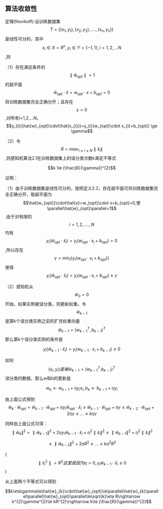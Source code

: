 <script type="text/javascript" async src="//cdn.bootcss.com/mathjax/2.7.0/MathJax.js?config=TeX-AMS-MML_HTMLorMML"></script>
<script type="text/javascript" async src="https://cdnjs.cloudflare.com/ajax/libs/mathjax/2.7.1/MathJax.js?config=TeX-MML-AM_CHTML"></script>

## 算法收敛性

定理(Novikoff):设训练数据集$$T=\{(x_{1},y_{1}),(x_{2},y_{2}),....,(x_{n},y_{n})\}$$是线性可分的，其中$$x_{i} \in X=R^{n},y_{i} \in Y=\{-1,1\},i=1,2,...N$$,则

（1）存在满足条件的$$\parallel \hat{w}_{opt} \parallel =1$$的超平面$$\hat{w}_{opt} \cdot \hat{x} =w_{opt} \cdot x + b_{opt}=0$$将训练数据集完全正确分开；且存在$$\gamma >0$$,对所有i=1,2,...N。
$$y_{i}(\hat{w}_{opt}\cdot\hat{x_{i}})=y_{i}(w_{opt}\cdot x_{i}+b_{opt}) \ge \gamma$$

（2）令$$R=max_{1 \le i \le N}\parallel\hat{x}_{i}\parallel$$,则感知机算法2.1在训练数据集上的误分类次数k满足不等式

$$k \le (\frac{R}{\gamma})^{2}$$

证明：

（1）由于训练数据集是线性可分的，按照定义2.2，存在超平面可将训练数据集完全正确分开，取超平面为$$\hat{w_{opt}}\cdot\hat{x}=w_{opt}\cdot x+b_{opt}=0,使 \parallel\hat{w}_{opt}\parallel=1$$.由于对有限的$$i=1,2,....,N$$均有$$y_{i}(\hat{w}_{opt}\cdot\hat{x}_{i})=y_{i}(w_{opt}\cdot x_{i}+b_{opt})>0$$,所以存在$$\gamma=min_{i}\{y_{i}(w_{opt}\cdot x_{i}+b_{opt})\}$$使得$$y_{i}(\hat{w}_{opt}\cdot\hat{x}_{i})=y_{i}(w_{opt}\cdot x_{i}+b_{opt}) \ge \gamma$$

（2）感知机从$$\hat{w}_{0}=0$$开始，如果实例被误分类，则更新权重。令$$\hat{w}_{k-1}$$是第k个误分类实例之前的扩充权重向量$$\hat{w}_{k-1}=(w^{T}_{k-1},b_{k-1})^{T}$$那么第k个误分类实例的条件是

$$y_{i}(\hat{w}_{k-1}\cdot \hat{x}_{i})=y_{i}(w_{k-1}\cdot x_{i}+b_{k-1})\le 0$$

如何$$(x_{i},y_{i})是被\hat{w}_{k-1}=(w^{T}_{k-1}.b_{k-1})^{T}$$误分类的数据，那么w和b的更新是

$$w_{k}\leftarrow w_{k-1}+\eta y_{i}x_{i},b_{k}\leftarrow b_{k-1}+\eta y_{i}$$

由上面公式得到$$\hat{w}_{k}\cdot\hat{w}_{opt}=\hat{w}_{k-1}\cdot\hat{w}_{opt}+\eta y_{i}\hat{w}_{opt}\cdot\hat{x}_{i}\le\hat{w}_{k-1}\cdot\hat{w}_{opt}+\eta\gamma\le\hat{w}_{k-2}\cdot\hat{w}_{opt}+2\eta\gamma\le ... \le k\eta\gamma$$

同样由上面公式可得：$$\parallel\hat{w}_{k}\parallel^{2}=\parallel\hat{w}_{k-1}\parallel^{2}+2\eta y_{i}\hat{w}_{k-1}\cdot\hat{x}_{i}+\eta^{2}\parallel\hat{x}_{i}\parallel^{2}\le\parallel\hat{w}_{k-1}\parallel^{2}+\eta^{2}\parallel\hat{x}_{i}\parallel^{2}$$

$$\le\parallel\hat{w}_{k-2}\parallel^{2}+2\eta R^{2} \le ...\le k\eta^{2}R^{2}$$

($$\parallel\hat{x}_{i}^{2}\parallel=R^{2}这里是因为\eta >0,y_{i}\hat{w}_{k-1}\cdot\hat{x}_{i}\le 0$$)

从上面两个不等式可以得到

$$k\eta\gamma\le\hat{w}_{k}\cdot\hat{w}_{opt}\le\parallel\hat{w}_{k}\parallel\parallel\hat{w}_{opt}\parallel\le\sqrt{k}\eta R\rightarrow k^{2}\gamma^{2}\le kR^{2}\rightarrow k\le (\frac{R}{\gamma})^{2}$$